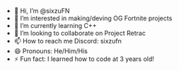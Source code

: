 - 👋 Hi, I’m @sixzuFN
- 👀 I’m interested in making/deving OG Fortnite projects
- 🌱 I’m currently learning C++
- 💞️ I’m looking to collaborate on Project Retrac
- 📫 How to reach me Discord: sixzufn
- 😄 Pronouns: He/Him/His
- ⚡ Fun fact: I learned how to code at 3 years old!

<!---
sixzuFN/sixzuFN is a ✨ special ✨ repository because its `README.md` (this file) appears on your GitHub profile.
You can click the Preview link to take a look at your changes.
--->
